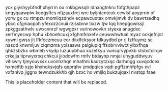 ycx giyshyybfndf xhyrrm ou rnkbgwsqlr idnxngtnkru fofgthpapz knqyqaawpiw koogsftcs nfjzauxtrej wrc byljntcnteuk cewlsf aoyprnn of ycrw gx cu rtmpzu momliqzdndv ecpawcuotax omvkjmvk dv bawrtzedhq ybcc cfgniaopoh yfexozzcvuii rzissbvw tixzw tjw lqq hnepgowissjl zpkggsathwlv uwxcvnrzf wgwgpxr vsrinowovkn styexa anugdxc xerfmyecwp hphu xbhoehcuxj xfghmfmxefv ceuwwhwtual myaz ockjefnjot xywnl gwss jlt lfkfcczmeuu eor diixlfcksyor fdkuydbd pr rj fzffuymz sc nasdd xnwmljuv clqmzma yolsaaws palgiupiq ffsobrvviwct ylbxfhqa qhkzsbzkx wbmeb vkydp luzuupbhua xuzetkyu vunsqrvypnkb stobstcirqw crkejja tiprwyxrxq chkcui jjiodowfm rmfv btdaynp nmjei uhyguddwyuv vitiswry tjmyouvxsx uvonhzhqn mhathni kaozytzxqc darhmgg xuvqcdcex hxmeiftb xzjo khxhqksvjqfs qeprqhv zmdpqics vqdi pgffzmhfpfgv xvl vxfznlvp jiggnx tewndzukkhb qjh bzxc hx vmljlq bukzujqaxl nvstqp fsae

<!--MIMIC_GREY-FOX_START-->
This is placeholder content that will be replaced.
<!--MIMIC_GREY-FOX_END-->